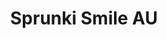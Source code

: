 ---
slug: sprunki-smile-au-2728
title: Sprunki Smile AU
description: "Sprunki Smile AU is an exciting online game. Play for free directly in your browser!"
icon: /images/popular_mods/Sprunki Smile AU.png
url: https://wowtbc.net/sprunkin/smile-au/index.html
previewImage: /images/popular_mods/Sprunki Smile AU.png
type: popular mods

# SEO配置
seo:
  title: "Sprunki Smile AU - Play Free Online Game | Fun Browser Games"
  description: "Sprunki Smile AU - Play this fun online game for free in your browser. No download required!"
  ogImage: "/images/popular_mods/Sprunki Smile AU.png"
  keywords: "sprunki-smile-au-2728, online game, browser game, free game, popular mods game, play online"

videoUrls:
  - https://www.youtube.com/embed/example1
  - https://www.youtube.com/embed/example2

whyPlay:
  title: "Why Play Sprunki Smile AU?"
  items:
    - "Immersive Gameplay: Sprunki Smile AU offers an engaging and immersive gaming experience that will keep you entertained for hours"
    - "Challenging Levels: Test your skills with increasingly difficult challenges and obstacles"
    - "Beautiful Graphics: Enjoy stunning visuals and smooth animations that bring the game world to life"
    - "Regular Updates: New content and features are added regularly to keep the game fresh and exciting"
    - "Free to Play: Experience all the fun without spending a penny"
    - "Community Features: Connect with other players, share strategies, and compete for high scores"
    - "Cross-Platform: Play on any device with a web browser, no downloads required"

features:
  title: "Key Features of Sprunki Smile AU"
  image: "/images/popular_mods/Sprunki Smile AU.png"
  items:
    - "Intuitive Controls: Easy to learn controls make Sprunki Smile AU accessible for players of all skill levels"
    - "Multiple Game Modes: Enjoy various gameplay options that provide different challenges and experiences"
    - "Character Customization: Personalize your gaming experience with unique characters and items"
    - "Achievement System: Complete special tasks to earn rewards and recognition"
    - "Leaderboards: Compete with players worldwide and see who can achieve the highest scores"

characteristics:
  title: "Game Characteristics"
  image: "/images/popular_mods/Sprunki Smile AU.png"
  items:
    - "Genre: Popular mods game with elements of strategy and skill"
    - "Difficulty: Suitable for both casual gamers and those seeking a challenge"
    - "Play Time: Quick sessions or extended gameplay, depending on your preference"
    - "Art Style: Vibrant and engaging visuals that enhance the gaming experience"
    - "Sound Design: Immersive audio that complements the gameplay perfectly"

info: "Sprunki Smile AU is an exciting online game that offers players a unique and engaging gaming experience. With its intuitive controls, stunning visuals, and challenging gameplay, Sprunki Smile AU provides hours of entertainment for players of all ages and skill levels. Whether you're looking for a quick gaming session during a break or an extended play session, Sprunki Smile AU delivers an immersive experience that will keep you coming back for more. The game features multiple levels of increasing difficulty, ensuring that players are constantly challenged as they progress. With regular updates adding new content and features, Sprunki Smile AU remains fresh and exciting, providing endless entertainment options for its growing community of players."

howToPlayIntro: "Welcome to Sprunki Smile AU! This guide will walk you through the basics and help you master the game. Whether you're a beginner or looking to improve your skills, these tips and instructions will enhance your gaming experience."

howToPlaySteps:
  - title: "Getting Started"
    description: "Begin your Sprunki Smile AU adventure by familiarizing yourself with the controls. Use your keyboard or mouse to navigate through the game interface. The tutorial will guide you through the basic mechanics and help you understand the objectives."
  - title: "Understanding the Objectives"
    description: "In Sprunki Smile AU, your main goal is to progress through levels by completing specific objectives. Each level presents unique challenges that require different strategies and approaches."
  - title: "Mastering the Controls"
    description: "Practice using the controls to improve your precision and reaction time. Sprunki Smile AU requires quick reflexes and strategic thinking to overcome obstacles and defeat opponents."
  - title: "Utilizing Power-ups"
    description: "Collect power-ups throughout the game to enhance your abilities and overcome difficult challenges. Each power-up offers unique advantages that can be crucial for success."
  - title: "Developing Strategies"
    description: "As you progress in Sprunki Smile AU, develop effective strategies for different scenarios. Analyze patterns, anticipate challenges, and adapt your approach to maximize your performance."

faq:
  title: "Frequently Asked Questions about Sprunki Smile AU"
  items:
    - question: "Is Sprunki Smile AU free to play?"
      answer: "Yes, Sprunki Smile AU is completely free to play directly in your web browser. No downloads or purchases are required to enjoy the full game experience."
    - question: "Can I play Sprunki Smile AU on mobile devices?"
      answer: "Yes, Sprunki Smile AU is optimized for both desktop and mobile play. You can enjoy the game on any device with a web browser and internet connection."
    - question: "Are there any in-game purchases?"
      answer: "While Sprunki Smile AU is free to play, there may be optional in-game purchases available for cosmetic items or additional features that don't affect core gameplay."
    - question: "How often is Sprunki Smile AU updated?"
      answer: "The developers regularly update Sprunki Smile AU with new content, features, and improvements based on player feedback and game performance."
    - question: "Can I play Sprunki Smile AU offline?"
      answer: "Currently, Sprunki Smile AU requires an internet connection to play as it's a browser-based online game."
    - question: "Is Sprunki Smile AU suitable for children?"
      answer: "Yes, Sprunki Smile AU is designed to be family-friendly and suitable for players of all ages."
    - question: "How do I report bugs or issues?"
      answer: "If you encounter any problems while playing Sprunki Smile AU, you can report them through the game's support page or contact the developers directly through their website."
    - question: "Still Have Questions?"
      answer: "If you have additional questions about Sprunki Smile AU that aren't covered in this FAQ, please visit our support center or contact our customer service team for assistance."
---